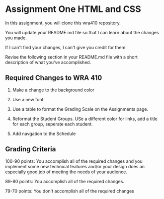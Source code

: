 # Assignment One HTML and CSS

In this assignment, you will clone this wra410 repository.

You will update your README.md file so that I can learn about the changes you made.

If I can't find your changes, I can't give you credit for them

Revise the following section in your README.md file with a short description of what you've accomplished.

## Required Changes to WRA 410

1. Make a change to the background color

2. Use a new font

3. Use a table to format the Grading Scale on the Assignments page.

4. Reformat the Student Groups. USe a different color for links, add a title for each group, seperate each student.

5. Add navgation to the Schedule


## Grading Criteria

100-90 points: You accomplish all of the required changes and you implement some new technical features and/or your design does an especially good job of meeting the needs of your audience. 

89-80 points: You accomplish all of the required changes.

79-70 points: You don't accomplish all of the required changes

